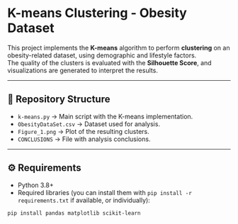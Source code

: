 # K-means Clustering - Obesity Dataset

This project implements the **K-means** algorithm to perform **clustering** on an obesity-related dataset, using demographic and lifestyle factors.  
The quality of the clusters is evaluated with the **Silhouette Score**, and visualizations are generated to interpret the results.

---

## 📂 Repository Structure

- `k-means.py` → Main script with the K-means implementation.  
- `ObesityDataSet.csv` → Dataset used for analysis.  
- `Figure_1.png` → Plot of the resulting clusters.  
- `CONCLUSIONS` → File with analysis conclusions.  

---

## ⚙️ Requirements

- Python 3.8+
- Required libraries (you can install them with `pip install -r requirements.txt` if available, or individually):

```bash
pip install pandas matplotlib scikit-learn
